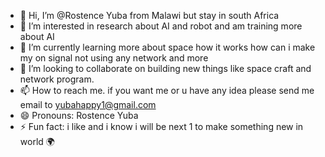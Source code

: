 - 👋 Hi, I’m @Rostence Yuba from Malawi but stay in south Africa 
- 👀 I’m interested in research about AI and robot and am training more about AI 
- 🌱 I’m currently learning more about space how it works how can i make my on signal not using any network and more 
- 💞️ I’m looking to collaborate on building new things like space craft and network program.
- 📫 How to reach me. if you want me or u have any idea please send me email to yubahappy1@gmail.com
- 😄 Pronouns: Rostence Yuba 
- ⚡ Fun fact: i like and i know i will be next 1 to make something new in world 🌍 

<!---
Rostence/Rostence is a ✨ special ✨ repository because its `README.md` (this file) appears on your GitHub profile.
You can click the Preview link to take a look at your changes.
--->
